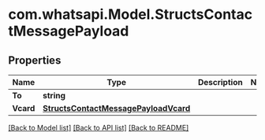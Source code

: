 
# com.whatsapi.Model.StructsContactMessagePayload

## Properties

Name | Type | Description | Notes
------------ | ------------- | ------------- | -------------
**To** | **string** |  | 
**Vcard** | [**StructsContactMessagePayloadVcard**](StructsContactMessagePayloadVcard.md) |  | 

[[Back to Model list]](../README.md#documentation-for-models)
[[Back to API list]](../README.md#documentation-for-api-endpoints)
[[Back to README]](../README.md)

